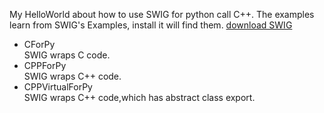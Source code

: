 My HelloWorld about how to use SWIG for python call C++.
The examples learn from SWIG's Examples, install it will find them.  [download SWIG](http://www.swig.org/download.html)



- CForPy  
SWIG wraps C code.
- CPPForPy  
SWIG wraps C++ code.
- CPPVirtualForPy  
SWIG wraps C++ code,which has abstract class export. 

 